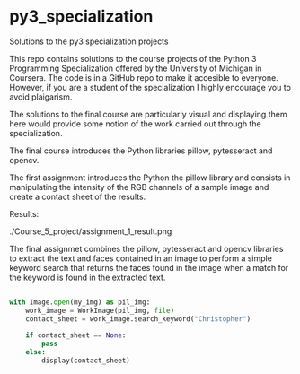 # py3_specialization
Solutions to the py3 specialization projects

This repo contains solutions to the course projects of the Python 3 Programming Specialization offered by the University of Michigan in Coursera. The code is in a GitHub repo to make it accesible to everyone. However, if you are a student of the specialization I highly encourage you to avoid plaigarism.

The solutions to the final course are particularly visual and displaying them here would provide some notion of the work carried out through the specialization.

The final course introduces the Python libraries pillow, pytesseract and opencv.

The first assignment introduces the Python the pillow library and consists in manipulating the intensity of the RGB channels of a sample image and create a contact sheet of the results.

Results:

./Course_5_project/assignment_1_result.png

The final assignmet combines the pillow, pytesseract and opencv libraries to extract the text and faces contained in an image to perform a simple keyword search that returns the faces found in the image when a match for the keyword is found in the extracted text.

```python
  
with Image.open(my_img) as pil_img:
    work_image = WorkImage(pil_img, file)
    contact_sheet = work_image.search_keyword("Christopher")
    
    if contact_sheet == None:
        pass
    else:
        display(contact_sheet)
```
